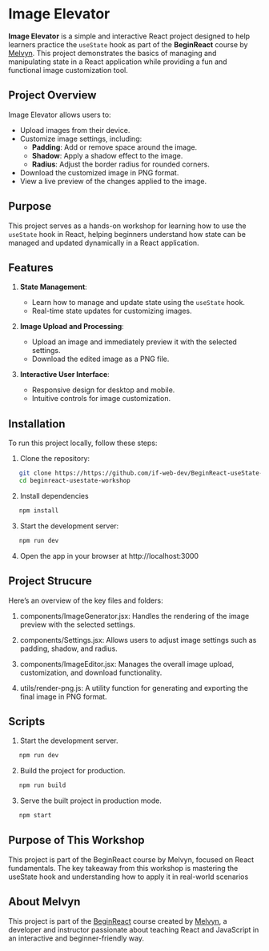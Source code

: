 # Image Elevator

**Image Elevator** is a simple and interactive React project designed to help learners practice the `useState` hook as part of the **BeginReact** course by [Melvyn](https://mlv.sh/). This project demonstrates the basics of managing and manipulating state in a React application while providing a fun and functional image customization tool.

## Project Overview

Image Elevator allows users to:

- Upload images from their device.
- Customize image settings, including:
  - **Padding**: Add or remove space around the image.
  - **Shadow**: Apply a shadow effect to the image.
  - **Radius**: Adjust the border radius for rounded corners.
- Download the customized image in PNG format.
- View a live preview of the changes applied to the image.

## Purpose

This project serves as a hands-on workshop for learning how to use the `useState` hook in React, helping beginners understand how state can be managed and updated dynamically in a React application.

## Features

1. **State Management**:
   - Learn how to manage and update state using the `useState` hook.
   - Real-time state updates for customizing images.

2. **Image Upload and Processing**:
   - Upload an image and immediately preview it with the selected settings.
   - Download the edited image as a PNG file.

3. **Interactive User Interface**:
   - Responsive design for desktop and mobile.
   - Intuitive controls for image customization.

## Installation

To run this project locally, follow these steps:

1. Clone the repository:
```bash
   git clone https://https://github.com/if-web-dev/BeginReact-useState-workshop
   cd beginreact-usestate-workshop
```

2. Install dependencies
```bash
   npm install
```

3. Start the development server:
```bash
   npm run dev
```

4. Open the app in your browser at http://localhost:3000

## Project Strucure

Here’s an overview of the key files and folders:

1. components/ImageGenerator.jsx: Handles the rendering of the image preview with the selected settings.

2. components/Settings.jsx: Allows users to adjust image settings such as padding, shadow, and radius.

3. components/ImageEditor.jsx: Manages the overall image upload, customization, and download functionality.

4. utils/render-png.js: A utility function for generating and exporting the final image in PNG format.

## Scripts

1. Start the development server.
```bash
   npm run dev
```

2. Build the project for production.
```bash
   npm run build
```
3. Serve the built project in production mode.
```bash
   npm start
```

## Purpose of This Workshop

This project is part of the BeginReact course by Melvyn, focused on React fundamentals. The key takeaway from this workshop is mastering the useState hook and understanding how to apply it in real-world scenarios

## About Melvyn

This project is part of the [BeginReact](https://codelynx.dev/beginreact) course created by [Melvyn](https://mlv.sh/), a developer and instructor passionate about teaching React and JavaScript in an interactive and beginner-friendly way.